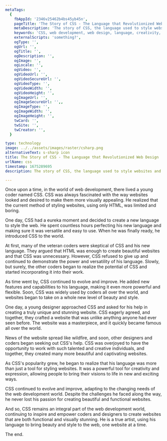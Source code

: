 ```yaml
---
metaTags:
  {
    fbAppId: '2346v25462b4bs45yb45n',
    pageTitle: 'The Story of CSS - The Language that Revolutionized Web Design',
    metaDescription: 'The story of CSS, the language used to style websites and bring beauty and creativity to the web. Follow the journey of CSS and its impact on web development.',
    keywords: 'CSS, web development, web design, language, creativity, expression, visually appealing, functional websites',
    externalScripts: 'something?',
    ogType: '',
    ogUrl: '',
    ogTitle: '',
    ogDescription: '',
    ogImage: '',
    ogLocale: '',
    ogVideo: '',
    ogVideoUrl: '',
    ogVideoSecureUrl: '',
    ogVideoType: '',
    ogVideoWidth: '',
    ogVideoHeight: '',
    ogImageUrl: '',
    ogImageSecureUrl: '',,
    ogImageType: '',
    ogImageWidth: '',
    ogImageHeight: '',
    twCard: '',
    twSite: '',
    twCreator: '',
  }

type: technology
image: ../../assets/images/raster/csharp.png
alternativeText: s-sharp icon
title: The Story of CSS - The Language that Revolutionized Web Design
urlName: css
timestamp: 1675289695
description: The story of CSS, the language used to style websites and bring beauty and creativity to the web. Follow the journey of CSS and its impact on web development.

---
```


Once upon a time, in the world of web development, there lived a young coder named CSS. CSS was always fascinated with the way websites looked and desired to make them more visually appealing. He realized that the current method of styling websites, using only HTML, was limited and boring.

One day, CSS had a eureka moment and decided to create a new language to style the web. He spent countless hours perfecting his new language and making sure it was versatile and easy to use. When he was finally ready, he introduced CSS to the world.

At first, many of the veteran coders were skeptical of CSS and his new language. They argued that HTML was enough to create beautiful websites and that CSS was unnecessary. However, CSS refused to give up and continued to demonstrate the power and versatility of his language. Slowly, but surely, the other coders began to realize the potential of CSS and started incorporating it into their work.

As time went by, CSS continued to evolve and improve. He added new features and capabilities to his language, making it even more powerful and flexible. Soon, CSS was widely used by coders all over the world, and websites began to take on a whole new level of beauty and style.

One day, a young designer approached CSS and asked for his help in creating a truly unique and stunning website. CSS eagerly agreed, and together, they crafted a website that was unlike anything anyone had ever seen before. The website was a masterpiece, and it quickly became famous all over the world.

News of the website spread like wildfire, and soon, other designers and coders began seeking out CSS's help. CSS was overjoyed to have the opportunity to work with such talented and creative individuals, and together, they created many more beautiful and captivating websites.

As CSS's popularity grew, he began to realize that his language was more than just a tool for styling websites. It was a powerful tool for creativity and expression, allowing people to bring their visions to life in new and exciting ways.

CSS continued to evolve and improve, adapting to the changing needs of the web development world. Despite the challenges he faced along the way, he never lost his passion for creating beautiful and functional websites.

And so, CSS remains an integral part of the web development world, continuing to inspire and empower coders and designers to create websites that are both functional and visually stunning. He is a true artist, using his language to bring beauty and style to the web, one website at a time.

The end.
